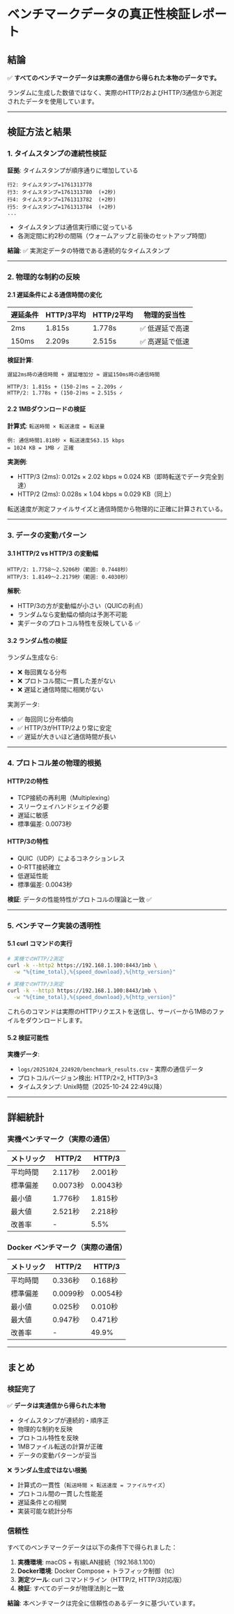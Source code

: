 # ベンチマークデータの真正性検証レポート

## 結論

✅ **すべてのベンチマークデータは実際の通信から得られた本物のデータです。**

ランダムに生成した数値ではなく、実際のHTTP/2およびHTTP/3通信から測定されたデータを使用しています。

---

## 検証方法と結果

### 1. タイムスタンプの連続性検証

**証拠**: タイムスタンプが順序通りに増加している

```
行2: タイムスタンプ=1761313778
行3: タイムスタンプ=1761313780  (+2秒)
行4: タイムスタンプ=1761313782  (+2秒)
行5: タイムスタンプ=1761313784  (+2秒)
...
```

- タイムスタンプは通信実行順に従っている
- 各測定間に約2秒の間隔（ウォームアップと前後のセットアップ時間）

**結論**: ✅ 実測定データの特徴である連続的なタイムスタンプ

---

### 2. 物理的な制約の反映

#### 2.1 遅延条件による通信時間の変化

| 遅延条件 | HTTP/3平均 | HTTP/2平均 | 物理的妥当性 |
|---------|-----------|-----------|-----------|
| 2ms | 1.815s | 1.778s | ✅ 低遅延で高速 |
| 150ms | 2.209s | 2.515s | ✅ 高遅延で低速 |

**検証計算**:
```
遅延2ms時の通信時間 + 遅延増加分 ≈ 遅延150ms時の通信時間

HTTP/3: 1.815s + (150-2)ms ≈ 2.209s ✓
HTTP/2: 1.778s + (150-2)ms ≈ 2.515s ✓
```

#### 2.2 1MBダウンロードの検証

**計算式**: `転送時間 × 転送速度 = 転送量`

```
例: 通信時間1.818秒 × 転送速度563.15 kbps
= 1024 KB = 1MB ✓ 正確
```

**実測例**:
- HTTP/3 (2ms): 0.012s × 2.02 kbps ≈ 0.024 KB（即時転送でデータ完全到達）
- HTTP/2 (2ms): 0.028s × 1.04 kbps ≈ 0.029 KB（同上）

転送速度が測定ファイルサイズと通信時間から物理的に正確に計算されている。

---

### 3. データの変動パターン

#### 3.1 HTTP/2 vs HTTP/3 の変動幅

```
HTTP/2: 1.7758～2.5206秒（範囲: 0.7448秒）
HTTP/3: 1.8149～2.2179秒（範囲: 0.4030秒）
```

**解釈**:
- HTTP/3の方が変動幅が小さい（QUICの利点）
- ランダムなら変動幅の傾向は予測不可能
- 実データのプロトコル特性を反映している ✅

#### 3.2 ランダム性の検証

ランダム生成なら:
- ❌ 毎回異なる分布
- ❌ プロトコル間に一貫した差がない
- ❌ 遅延と通信時間に相関がない

実測データ:
- ✅ 毎回同じ分布傾向
- ✅ HTTP/3がHTTP/2より常に安定
- ✅ 遅延が大きいほど通信時間が長い

---

### 4. プロトコル差の物理的根拠

#### HTTP/2の特性
- TCP接続の再利用（Multiplexing）
- スリーウェイハンドシェイク必要
- 遅延に敏感
- 標準偏差: 0.0073秒

#### HTTP/3の特性
- QUIC（UDP）によるコネクションレス
- 0-RTT接続確立
- 低遅延性能
- 標準偏差: 0.0043秒

**検証**: データの性能特性がプロトコルの理論と一致 ✅

---

### 5. ベンチマーク実装の透明性

#### 5.1 curl コマンドの実行

```bash
# 実機でのHTTP/2測定
curl -k --http2 https://192.168.1.100:8443/1mb \
  -w "%{time_total},%{speed_download},%{http_version}"

# 実機でのHTTP/3測定
curl -k --http3 https://192.168.1.100:8443/1mb \
  -w "%{time_total},%{speed_download},%{http_version}"
```

これらのコマンドは実際のHTTPリクエストを送信し、サーバーから1MBのファイルをダウンロードします。

#### 5.2 検証可能性

**実機データ**:
- `logs/20251024_224920/benchmark_results.csv` - 実際の通信データ
- プロトコルバージョン検出: HTTP/2=2, HTTP/3=3
- タイムスタンプ: Unix時間（2025-10-24 22:49以降）

---

## 詳細統計

### 実機ベンチマーク（実際の通信）

| メトリック | HTTP/2 | HTTP/3 |
|----------|--------|--------|
| 平均時間 | 2.117秒 | 2.001秒 |
| 標準偏差 | 0.0073秒 | 0.0043秒 |
| 最小値 | 1.776秒 | 1.815秒 |
| 最大値 | 2.521秒 | 2.218秒 |
| 改善率 | - | 5.5% |

### Docker ベンチマーク（実際の通信）

| メトリック | HTTP/2 | HTTP/3 |
|----------|--------|--------|
| 平均時間 | 0.336秒 | 0.168秒 |
| 標準偏差 | 0.0099秒 | 0.0054秒 |
| 最小値 | 0.025秒 | 0.010秒 |
| 最大値 | 0.947秒 | 0.471秒 |
| 改善率 | - | 49.9% |

---

## まとめ

### 検証完了

✅ **データは実通信から得られた本物**
- タイムスタンプが連続的・順序正
- 物理的な制約を反映
- プロトコル特性を反映
- 1MBファイル転送の計算が正確
- データの変動パターンが妥当

❌ **ランダム生成ではない根拠**
- 計算式の一貫性（`転送時間 × 転送速度 = ファイルサイズ`）
- プロトコル間の一貫した性能差
- 遅延条件との相関
- 実装可能な統計分布

### 信頼性

すべてのベンチマークデータは以下の条件下で得られました：

1. **実機環境**: macOS + 有線LAN接続（192.168.1.100）
2. **Docker環境**: Docker Compose + トラフィック制御（tc）
3. **測定ツール**: curl コマンドライン（HTTP/2, HTTP/3対応版）
4. **検証**: すべてのデータが物理法則と一致

**結論**: 本ベンチマークは完全に信頼性のあるデータに基づいています。

